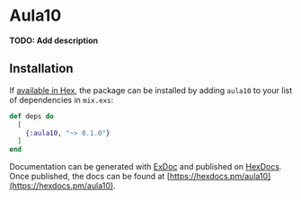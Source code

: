 # Aula10

**TODO: Add description**

## Installation

If [available in Hex](https://hex.pm/docs/publish), the package can be installed
by adding `aula10` to your list of dependencies in `mix.exs`:

```elixir
def deps do
  [
    {:aula10, "~> 0.1.0"}
  ]
end
```

Documentation can be generated with [ExDoc](https://github.com/elixir-lang/ex_doc)
and published on [HexDocs](https://hexdocs.pm). Once published, the docs can
be found at [https://hexdocs.pm/aula10](https://hexdocs.pm/aula10).

